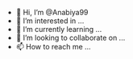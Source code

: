 - 👋 Hi, I’m @Anabiya99
- 👀 I’m interested in 
...
- 🌱 I’m currently learning ...
- 💞️ I’m looking to collaborate on ...
- 📫 How to reach me ...

<!---
Anabiya99/Anabiya99 is a ✨ special ✨ repository because its `README.md` (this file) appears on your GitHub profile.
You can click the Preview link to take a look at your changes.
--->

